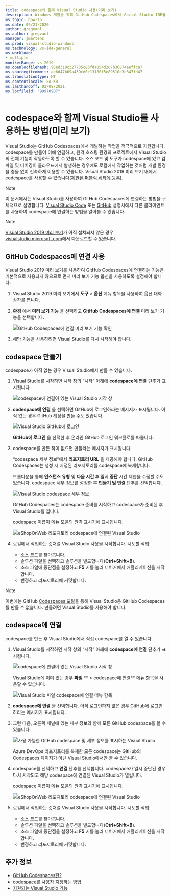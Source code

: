 ```yaml
---
title: codespace와 함께 Visual Studio 사용(미리 보기)
description: Windows 개발을 위해 GitHub Codespaces에서 Visual Studio IDE를 사용하는 방법을 알아봅니다.
ms.topic: how-to
ms.date: 09/21/2020
author: gregvanl
ms.author: gregvanl
manager: jmartens
ms.prod: visual-studio-windows
ms.technology: vs-ide-general
ms.workload:
- multiple
monikerRange: vs-2019
ms.openlocfilehash: 95ed318c327735c85fda854d207b36874eeffca7
ms.sourcegitcommit: ae6d47b09a439cd0e13180f5e89510e3e347fd47
ms.translationtype: HT
ms.contentlocale: ko-KR
ms.lasthandoff: 02/08/2021
ms.locfileid: "99970987"
---
```

# <a name="how-to-use-visual-studio-with-a-codespace-preview"></a>codespace와 함께 Visual Studio를 사용하는 방법(미리 보기)

Visual Studio는 GitHub Codespaces에서 개발하는 작업을 적극적으로 지원합니다. codespace를 만들어 이에 연결하고, 원격 호스팅 환경의 프로젝트에서 Visual Studio의 전체 기능이 작동하도록 할 수 있습니다. 소스 코드 및 도구가 codespace에 있고 컴파일 및 디버깅이 클라우드에서 발생하는 경우에도 로컬에서 작업하는 것처럼 개발 환경을 충돌 없이 신속하게 이용할 수 있습니다. Visual Studio 2019 미리 보기 내에서 codespace를 사용할 수 있습니다([제한된 퍼블릭 베타에 등록](https://github.com/features/codespaces/signup-vs)).

> [!NOTE]
> 이 문서에서는 Visual Studio를 사용하여 GitHub Codespaces에 연결하는 방법을 구체적으로 설명합니다. [Visual Studio Code](https://docs.github.com/github/developing-online-with-codespaces/connecting-to-your-codespace-from-visual-studio-code) 또는 [GitHub](https://docs.github.com/github/developing-online-with-codespaces/developing-in-a-codespace) 설명서에서 다른 클라이언트를 사용하여 codespace에 연결하는 방법을 알아볼 수 있습니다.

> [!NOTE]
> [Visual Studio 2019 미리 보기](https://aka.ms/vspreview)가 아직 설치되지 않은 경우 [visualstudio.microsoft.com](https://aka.ms/vspreview)에서 다운로드할 수 있습니다.

## <a name="enable-connect-to-github-codespaces"></a>GitHub Codespaces에 연결 사용

Visual Studio 2019 미리 보기를 사용하여 GitHub Codespaces에 연결하는 기능은 기본적으로 사용되지 않으므로 먼저 미리 보기 기능 옵션을 사용하도록 설정해야 합니다.

1. Visual Studio 2019 미리 보기에서 **도구** > **옵션** 메뉴 항목을 사용하여 옵션 대화 상자를 엽니다.

2. **환경** 에서 **미리 보기 기능** 을 선택하고 **GitHub Codespaces에 연결** 미리 보기 기능을 선택합니다.

   ![GitHub Codespaces에 연결 미리 보기 기능 확인](media/connect-to-github-codespaces-preview-feature.png)

3. 해당 기능을 사용하려면 Visual Studio를 다시 시작해야 합니다.

## <a name="create-a-codespace"></a>codespace 만들기

codespace가 아직 없는 경우 Visual Studio에서 만들 수 있습니다.

1. Visual Studio를 시작하면 시작 창의 “시작” 아래에 **codespace에 연결** 단추가 표시됩니다.

   ![codespace에 연결이 있는 Visual Studio 시작 창](media/visual-studio-start-window.png)

2. **codespace에 연결** 을 선택하면 GitHub에 로그인하라는 메시지가 표시됩니다. 아직 없는 경우 GitHub 계정을 만들 수도 있습니다.

   ![Visual Studio GitHub에 로그인](media/visual-studio-sign-in-to-github.png)

   **GitHub에 로그인** 을 선택한 후 온라인 GitHub 로그인 워크플로를 따릅니다.

3. codespace를 만든 적이 없으면 만들라는 메시지가 표시됩니다.

   “codespace 세부 정보”에서 **리포지토리 URL** 을 제공해야 합니다. GitHub Codespaces는 생성 시 지정된 리포지토리를 codespace에 복제합니다.

   드롭다운을 통해 **인스턴스 유형** 및 **다음 시간 후 일시 중단** 시간 제한을 수정할 수도 있습니다. codespace 세부 정보를 설정한 후 **만들기 및 연결** 단추를 선택합니다.

   ![Visual Studio codespace 세부 정보](media/visual-studio-codespace-details.png)

   GitHub Codespaces는 codespace 준비를 시작하고 codespace가 준비된 후 Visual Studio를 엽니다.

   codespace 이름이 메뉴 모음의 원격 표시기에 표시됩니다.

   ![eShopOnWeb 리포지토리 codespace에 연결된 Visual Studio](media/visual-studio-eshoponweb-codespace.png)

4. 로컬에서 작업하는 것처럼 Visual Studio 사용을 시작합니다. 시도할 작업:

   * 소스 코드를 찾아봅니다.
   * 솔루션 파일을 선택하고 솔루션을 빌드합니다(**Ctrl+Shift+B**).
   * 소스 파일에 중단점을 설정하고 **F5** 키를 눌러 디버거에서 애플리케이션을 시작합니다.
   * 변경하고 리포지토리에 커밋합니다.   

> [!NOTE]
> 이번에는 GitHub [Codespaces 포털](https://github.com/codespaces)을 통해 Visual Studio용 GitHub Codespaces를 만들 수 없습니다. 만들려면 Visual Studio를 사용해야 합니다.

## <a name="connect-to-a-codespace"></a>codespace에 연결

codespace를 만든 후 Visual Studio에서 직접 codespace를 열 수 있습니다.

1. Visual Studio를 시작하면 시작 창의 “시작” 아래에 **codespace에 연결** 단추가 표시됩니다.

   ![codespace에 연결이 있는 Visual Studio 시작 창](media/visual-studio-start-window.png)

   Visual Studio에 이미 있는 경우 **파일** ** > codespace에 연결** 메뉴 항목을 사용할 수 있습니다.

   ![Visual Studio 파일 codespace에 연결 메뉴 항목](media/visual-studio-file-connect-to-codespace.png)

2. **codespace에 연결** 을 선택합니다. 아직 로그인하지 않은 경우 GitHub에 로그인하라는 메시지가 표시됩니다.

3. 그런 다음, 오른쪽 패널에 있는 세부 정보와 함께 모든 GitHub codespace를 볼 수 있습니다.

   ![사용 가능한 GitHub codespace 및 세부 정보를 표시하는 Visual Studio](media/visual-studio-connect-codespace.png)

   Azure DevOps 리포지토리를 복제한 모든 codespace는 GitHub의 Codespaces 페이지가 아닌 Visual Studio에서만 볼 수 있습니다.

4. codespace를 선택하고 **연결** 단추를 선택합니다. codespace가 일시 중단된 경우 다시 시작되고 해당 codespace에 연결된 Visual Studio가 열립니다.

   codespace 이름이 메뉴 모음의 원격 표시기에 표시됩니다.

   ![eShopOnWeb 리포지토리 codespace에 연결된 Visual Studio](media/visual-studio-eshoponweb-codespace.png)

5. 로컬에서 작업하는 것처럼 Visual Studio 사용을 시작합니다. 시도할 작업:

   * 소스 코드를 찾아봅니다.
   * 솔루션 파일을 선택하고 솔루션을 빌드합니다(**Ctrl+Shift+B**).
   * 소스 파일에 중단점을 설정하고 **F5** 키를 눌러 디버거에서 애플리케이션을 시작합니다.
   * 변경하고 리포지토리에 커밋합니다.

<!-- TBD ## Suspend a codespace -->

<!-- TBD ## Disconnect from a codespace -->

## <a name="see-also"></a>추가 정보

* [GitHub Codespaces란?](codespaces-overview.md)
* [codespace를 사용자 지정하는 방법](customize-codespaces.md)
* [지원되는 Visual Studio 기능](supported-features-codespaces.md)
